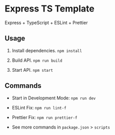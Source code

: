 # Express TS Template

Express + TypeScript + ESLint + Prettier

## Usage

1. Install dependencies. `npm install`

2. Build API. `npm run build`

3. Start API. `npm start`

## Commands

- Start in Development Mode: `npm run dev`

- ESLint Fix: `npm run lint-f`

- Prettier Fix: `npm run prettier-f`

- See more commands in `package.json` > `scripts`
